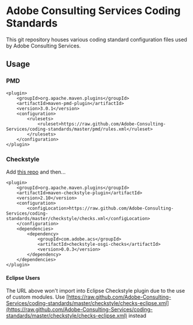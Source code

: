 # Adobe Consulting Services Coding Standards

This git repository houses various coding standard configuration files used by Adobe Consulting Services.

## Usage

### PMD

	<plugin>
	    <groupId>org.apache.maven.plugins</groupId>
	    <artifactId>maven-pmd-plugin</artifactId>
	    <version>3.0.1</version>
	    <configuration>
	        <rulesets>
	            <ruleset>https://raw.github.com/Adobe-Consulting-Services/coding-standards/master/pmd/rules.xml</ruleset>
	        </rulesets>
	    </configuration>
	</plugin>

### Checkstyle

Add [this repo](http://repo.adobe.com/) and then...

	<plugin>
	    <groupId>org.apache.maven.plugins</groupId>
	    <artifactId>maven-checkstyle-plugin</artifactId>
	    <version>2.10</version>
	    <configuration>
	        <configLocation>https://raw.github.com/Adobe-Consulting-Services/coding-standards/master/checkstyle/checks.xml</configLocation>
	    </configuration>
        <dependencies>
            <dependency>
                <groupId>com.adobe.acs</groupId>
                <artifactId>checkstyle-osgi-checks</artifactId>
                <version>0.0.3</version>
            </dependency>
        </dependencies>
	</plugin>

#### Eclipse Users

The URL above won't import into Eclipse Checkstyle plugin due to the use of custom modules. Use [https://raw.github.com/Adobe-Consulting-Services/coding-standards/master/checkstyle/checks-eclipse.xml](https://raw.github.com/Adobe-Consulting-Services/coding-standards/master/checkstyle/checks-eclipse.xml) instead